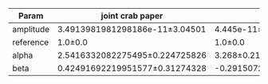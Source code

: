 <html>
 <head>
  <meta charset="utf-8"/>
  <meta content="text/html;charset=UTF-8" http-equiv="Content-type"/>
 </head>
 <body>
  <table>
   <thead>
    <tr>
     <th>Param</th>
     <th>joint crab paper</th>
     <th>gammapy</th>
    </tr>
   </thead>
   <tr>
    <td>amplitude</td>
    <td>3.4913981981298186e-11±3.04501</td>
    <td>4.445e-11±3.315e-12</td>
   </tr>
   <tr>
    <td>reference</td>
    <td>1.0±0.0</td>
    <td>1.0±0.0</td>
   </tr>
   <tr>
    <td>alpha</td>
    <td>2.5416332082275495±0.224725826</td>
    <td>3.268±0.2179</td>
   </tr>
   <tr>
    <td>beta</td>
    <td>0.42491692219951577±0.31274328</td>
    <td>-0.29150727277304617±0.2537448</td>
   </tr>
  </table>
 </body>
</html>

